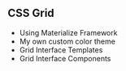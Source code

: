 <h2> CSS Grid </h2>
<ul>
<li>Using Materialize Framework</li>
<li>My own custom color theme</li>
<li>Grid Interface Templates</li>
<li>Grid Interface Components</li>
</ul>